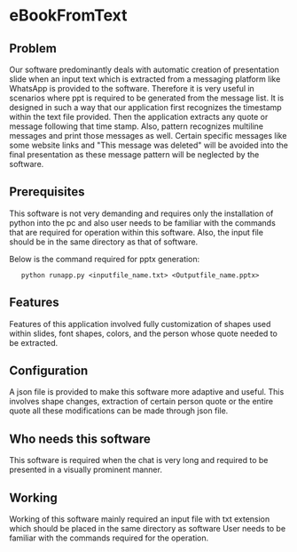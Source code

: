# eBookFromText
## Problem
Our software predominantly deals with automatic creation of presentation slide when an input text which is extracted from a messaging platform like WhatsApp is provided to the software. Therefore it is very useful in scenarios where ppt is required to be generated from the message list. It is designed in such a way that our application first recognizes the timestamp within the text file provided. Then the application extracts any quote or message following that time stamp. Also, pattern recognizes multiline messages and print those messages as well. Certain specific messages like some website links and "This message was deleted" will be avoided into the final presentation as these message pattern will be neglected by the software.

## Prerequisites
This software is not very demanding and requires only the installation of python into the pc and also user needs to be familiar with the commands that are required for operation within this software. Also, the input file should be in the same directory as that of software.

Below is the command required for pptx generation:

       python runapp.py <inputfile_name.txt> <Outputfile_name.pptx>
  
## Features
Features of this application involved fully customization of shapes used within slides, font shapes,  colors, and the person whose quote needed to be extracted.

## Configuration
A json file is provided to make this software more adaptive and useful. This involves shape changes, extraction of certain person quote or the entire quote all these modifications can be made through json file.

## Who needs this software
This software is required when the chat is very long and required to be presented in a visually prominent manner.

## Working
Working of this software mainly required an input file with txt extension which should be placed in the same directory as software
User needs to be familiar with the commands required for the operation.
